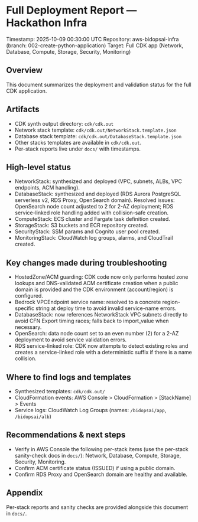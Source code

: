 # Full Deployment Report — Hackathon Infra

Timestamp: 2025-10-09 00:30:00 UTC
Repository: aws-bidopsai-infra (branch: 002-create-python-application)
Target: Full CDK app (Network, Database, Compute, Storage, Security, Monitoring)

Overview
--------
This document summarizes the deployment and validation status for the full CDK application.

Artifacts
---------
- CDK synth output directory: `cdk/cdk.out`
- Network stack template: `cdk/cdk.out/NetworkStack.template.json`
- Database stack template: `cdk/cdk.out/DatabaseStack.template.json`
- Other stacks templates are available in `cdk/cdk.out`.
- Per-stack reports live under `docs/` with timestamps.

High-level status
-----------------
- NetworkStack: synthesized and deployed (VPC, subnets, ALBs, VPC endpoints, ACM handling).
- DatabaseStack: synthesized and deployed (RDS Aurora PostgreSQL serverless v2, RDS Proxy, OpenSearch domain). Resolved issues: OpenSearch node count adjusted to 2 for 2-AZ deployment; RDS service-linked role handling added with collision-safe creation.
- ComputeStack: ECS cluster and Fargate task definition created.
- StorageStack: S3 buckets and ECR repository created.
- SecurityStack: SSM params and Cognito user pool created.
- MonitoringStack: CloudWatch log groups, alarms, and CloudTrail created.

Key changes made during troubleshooting
-------------------------------------
- HostedZone/ACM guarding: CDK code now only performs hosted zone lookups and DNS-validated ACM certificate creation when a public domain is provided and the CDK environment (account/region) is configured.
- Bedrock VPCEndpoint service name: resolved to a concrete region-specific string at deploy time to avoid invalid service-name errors.
- DatabaseStack: now references NetworkStack VPC subnets directly to avoid CFN Export timing races; falls back to import_value when necessary.
- OpenSearch: data node count set to an even number (2) for a 2-AZ deployment to avoid service validation errors.
- RDS service-linked role: CDK now attempts to detect existing roles and creates a service-linked role with a deterministic suffix if there is a name collision.

Where to find logs and templates
--------------------------------
- Synthesized templates: `cdk/cdk.out/`
- CloudFormation events: AWS Console > CloudFormation > [StackName] > Events
- Service logs: CloudWatch Log Groups (names: `/bidopsai/app`, `/bidopsai/alb`)

Recommendations & next steps
---------------------------
- Verify in AWS Console the following per-stack items (use the per-stack sanity-check docs in `docs/`): Network, Database, Compute, Storage, Security, Monitoring.
- Confirm ACM certificate status (ISSUED) if using a public domain.
- Confirm RDS Proxy and OpenSearch domain are healthy and available.

Appendix
--------
Per-stack reports and sanity checks are provided alongside this document in `docs/`.

